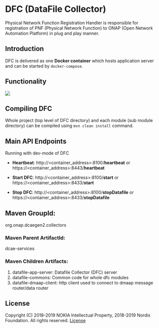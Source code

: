 # DFC (DataFile Collector)

Physical Network Function Registration Handler is responsible for registration of PNF (Physical Network Function) to
ONAP (Open Network Automation Platform) in plug and play manner.

## Introduction

DFC is delivered as one **Docker container** which hosts application server and can be started by `docker-compose`.

## Functionality

![](docs/dfcAlgo.png)

## Compiling DFC

Whole project (top level of DFC directory) and each module (sub module directory) can be compiled using
`mvn clean install` command.

## Main API Endpoints

Running with dev-mode of DFC

- **Heartbeat**: http://<container_address>:8100/**heartbeat** or https://<container_address>:8443/**heartbeat**

- **Start DFC**: http://<container_address>:8100/**start** or https://<container_address>:8433/**start**

- **Stop DFC**: http://<container_address>:8100/**stopDatafile** or https://<container_address>:8433/**stopDatafile**  

## Maven GroupId:

org.onap.dcaegen2.collectors

### Maven Parent ArtifactId:

dcae-services

### Maven Children Artifacts:
1. datafile-app-server: Datafile Collector (DFC) server
2. datafile-commons: Common code for whole dfc modules
3. datafile-dmaap-client: http client used to connect to dmaap message router/data router

## License

Copyright (C) 2018-2019 NOKIA Intellectual Property, 2018-2019 Nordix Foundation. All rights reserved.
[License](http://www.apache.org/licenses/LICENSE-2.0)
